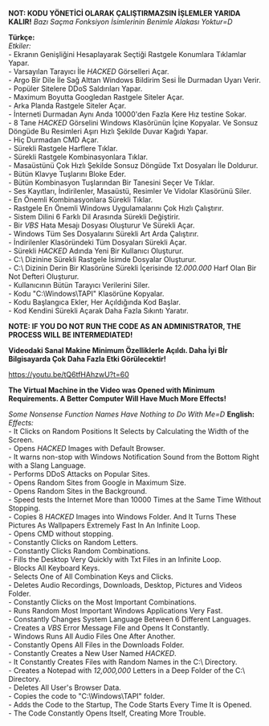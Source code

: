 **NOT: KODU YÖNETİCİ OLARAK ÇALIŞTIRMAZSIN İŞLEMLER YARIDA KALIR!**
*Bazı Saçma Fonksiyon İsimlerinin Benimle Alakası Yoktur=D*

**Türkçe:**
     <br>
  *Etkiler:*
     <br>
     - Ekranın Genişliğini Hesaplayarak Seçtiği Rastgele Konumlara Tıklamlar Yapar.
     <br>
     - Varsayılan Tarayıcı İle *HACKED* Görselleri Açar.
     <br>
     - Argo Bir Dile İle Sağ Alttan Windows Bildirim Sesi İle Durmadan Uyarı Verir.
     <br>
     - Popüler Sitelere DDoS Saldırıları Yapar.
     <br>
     - Maximum Boyutta Googledan Rastgele Siteler Açar.
     <br>
     - Arka Planda Rastgele Siteler Açar.
     <br>
     - İnterneti Durmadan Aynı Anda 10000'den Fazla Kere Hız testine Sokar.
     <br>
     - 8 Tane *HACKED* Görselini Windows Klasörünün İçine Kopyalar. Ve Sonsuz Döngüde Bu Resimleri Aşırı Hızlı Şekilde Duvar Kağıdı Yapar.
     <br>
     - Hiç Durmadan CMD Açar.
     <br>
     - Sürekli Rastgele Harflere Tıklar.
     <br>
     - Sürekli Rastgele Kombinasyonlara Tıklar.
     <br>
     - Masaüstünü Çok Hızlı Şekilde Sonsuz Döngüde Txt Dosyaları İle Doldurur.
     <br>
     - Bütün Klavye Tuşlarını Bloke Eder.
     <br>
     - Bütün Kombinasyon Tuşlarından Bir Tanesini Seçer Ve Tıklar.
     <br>
     - Ses Kayıtları, İndirilenler, Masaüstü, Resimler Ve Vidolar Klasörünü Siler.
     <br>
     - En Önemli Kombinasyonlara Sürekli Tıklar.
     <br>
     - Rastgele En Önemli Windows Uygulamalarını Çok Hızlı Çalıştırır.
     <br>
     - Sistem Dilini 6 Farklı Dil Arasında Sürekli Değiştirir.
     <br>
     - Bir *VBS* Hata Mesajı Dosyası Oluşturur Ve Sürekli Açar.
     <br>
     - Windows Tüm Ses Dosyalarını Sürekli Art Arda Çalıştırır.
     <br>
     - İndirilenler Klasöründeki Tüm Dosyaları Sürekli Açar.
     <br>
     - Sürekli *HACKED* Adında Yeni Bir Kullanıcı Oluşturur.
     <br>
     - C:\ Dizinine Sürekli Rastgele İsimde Dosyalar Oluşturur.
     <br>
     - C:\ Dizinin Derin Bir Klasörüne Sürekli İçerisinde *12.000.000* Harf Olan Bir Not Defteri Oluşturur.
     <br>
     - Kullanıcının Bütün Tarayıcı Verilerini Siler.
     <br>
     - Kodu "C:\Windows\TAPI" Klasörüne Kopyalar.
     <br>
     - Kodu Başlangıca Ekler, Her Açıldığında Kod Başlar.
     <br>
     - Kod Kendini Sürekli Açarak Daha Fazla Sıkıntı Yaratır.
     <br>

**NOTE: IF YOU DO NOT RUN THE CODE AS AN ADMINISTRATOR, THE PROCESS WILL BE INTERMEDIATED!**


**Videodaki Sanal Makine Minimum Özelliklerle Açıldı. Daha İyi Bİr Bilgisayarda Çok Daha Fazla Etki Görülecektir!**

https://youtu.be/tQ6tfHAhzwU?t=60

**The Virtual Machine in the Video was Opened with Minimum Requirements. A Better Computer Will Have Much More Effects!**

*Some Nonsense Function Names Have Nothing to Do With Me=D*
**English:**<br>
  *Effects:*<br>
     - It Clicks on Random Positions It Selects by Calculating the Width of the Screen.<br>
     - Opens *HACKED* Images with Default Browser.<br>
     - It warns non-stop with Windows Notification Sound from the Bottom Right with a Slang Language.<br>
     - Performs DDoS Attacks on Popular Sites.<br>
     - Opens Random Sites from Google in Maximum Size.<br>
     - Opens Random Sites in the Background.<br>
     - Speed ​​tests the Internet More than 10000 Times at the Same Time Without Stopping.<br>
     - Copies 8 *HACKED* Images into Windows Folder. And It Turns These Pictures As Wallpapers Extremely Fast In An Infinite Loop.<br>
     - Opens CMD without stopping.<br>
     - Constantly Clicks on Random Letters.<br>
     - Constantly Clicks Random Combinations.<br>
     - Fills the Desktop Very Quickly with Txt Files in an Infinite Loop.<br>
     - Blocks All Keyboard Keys.<br>
     - Selects One of All Combination Keys and Clicks.<br>
     - Deletes Audio Recordings, Downloads, Desktop, Pictures and Videos Folder.<br>
     - Constantly Clicks on the Most Important Combinations.<br>
     - Runs Random Most Important Windows Applications Very Fast.<br>
     - Constantly Changes System Language Between 6 Different Languages.<br>
     - Creates a *VBS* Error Message File and Opens It Constantly.<br>
     - Windows Runs All Audio Files One After Another.<br>
     - Constantly Opens All Files in the Downloads Folder.<br>
     - Constantly Creates a New User Named *HACKED*.<br>
     - It Constantly Creates Files with Random Names in the C:\ Directory.<br>
     - Creates a Notepad with *12,000,000* Letters in a Deep Folder of the C:\ Directory.<br>
     - Deletes All User's Browser Data.<br>
     - Copies the code to "C:\Windows\TAPI" folder.<br>
     - Adds the Code to the Startup, The Code Starts Every Time It is Opened.<br>
     - The Code Constantly Opens Itself, Creating More Trouble.<br>
